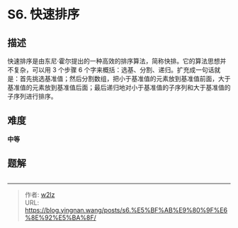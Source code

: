 # S6. 快速排序


<!--more-->

## 描述

快速排序是由东尼·霍尔提出的一种高效的排序算法，简称快排。它的算法思想并不复杂，可以用 3 个步骤 6 个字来概括：选基、分割、递归。扩充成一句话就是：首先挑选基准值；然后分割数组，把小于基准值的元素放到基准值前面，大于基准值的元素放到基准值后面；最后递归地对小于基准值的子序列和大于基准值的子序列进行排序。

## 难度

**中等**

## 题解

```java

```


---

> 作者: [w2lz](https://github.com/w2lz)  
> URL: https://blog.yingnan.wang/posts/s6.%E5%BF%AB%E9%80%9F%E6%8E%92%E5%BA%8F/  


